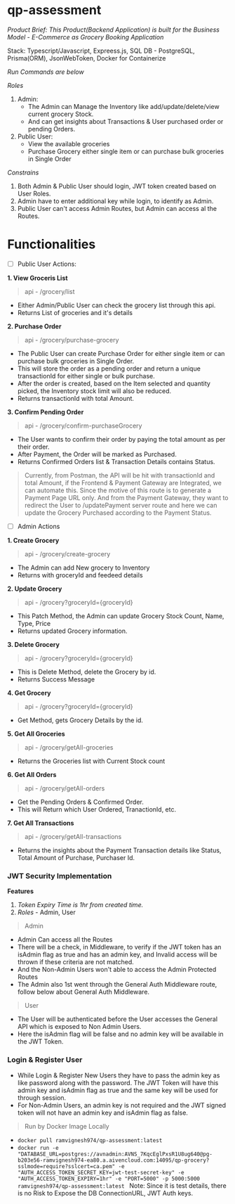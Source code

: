 # qp-assessment

_Product Brief: This Product(Backend Application) is built for the Business Model - E-Commerce as Grocery Booking Application_ 

Stack: Typescript/Javascript, Expreess.js, SQL DB - PostgreSQL, Prisma(ORM), JsonWebToken, Docker for Containerize

_Run Commands are below_

_Roles_
1. Admin:
   - The Admin can Manage the Inventory like add/update/delete/view current grocery Stock.
   - And can get insights about Transactions & User purchased order or pending Orders.
2. Public User:
   - View the available groceries
   - Purchase Grocery either single item or can purchase bulk groceries in Single Order
     
_Constrains_
1. Both Admin & Public User should login, JWT token created based on User Roles.
2. Admin have to enter additional key while login, to identify as Admin.
3. Public User can't access Admin Routes, but Admin can access al the Routes.

# **Functionalities**

- [ ] Public User Actions:

**1. View Groceris List**
> api - /grocery/list
  - Either Admin/Public User can check the grocery list through this api.
  - Returns List of groceries and it's details
    
**2. Purchase Order**
> api - /grocery/purchase-grocery
  - The Public User can create Purchase Order for either single item or can purchase bulk groceries in Single Order.
  - This will store the order as a pending order and return a unique transactionId for either single or bulk purchase.
  - After the order is created, based on the Item selected and quantity picked, the Inventory stock limit will also be reduced.
  - Returns transactionId with total Amount.
    
**3. Confirm Pending Order**
> api - /grocery/confirm-purchaseGrocery
  - The User wants to confirm their order by paying the total amount as per their order.
  - After Payment, the Order will be marked as Purchased.
  - Returns Confirmed Orders list & Transaction Details contains Status.
> Currently, from Postman, the API will be hit with transactionId and total Amount, if the Frontend & Payment Gateway are Integrated, we can automate this. Since the motive of this route is to generate a Payment Page URL only. And from the Payment Gateway, they want to redirect the User to /updatePayment server route and here we can update the Grocery Purchased according to the Payment Status.

- [ ] Admin Actions

**1. Create Grocery**
> api - /grocery/create-grocery
  - The Admin can add New grocery to Inventory
  - Returns with groceryId and feedeed details

**2. Update Grocery**
> api - /grocery?groceryId={groceryId}
  - This Patch Method, the Admin can update Grocery Stock Count, Name, Type, Price
  - Returns updated Grocery information.

**3. Delete Grocery**
> api - /grocery?groceryId={groceryId}
  - This is Delete Method, delete the Grocery by id.
  - Returns Success Message

**4. Get Grocery**
> api - /grocery?groceryId={groceryId}
  - Get Method, gets Grocery Details by the id.

**5. Get All Groceries**
> api - /grocery/getAll-groceries
  - Returns the Groceries list with Current Stock count

**6. Get All Orders**
> api - /grocery/getAll-orders
  - Get the Pending Orders & Confirmed Order.
  - This will Return which User Ordered, TranactionId, etc.

**7. Get All Transactions**
> api - /grocery/getAll-transactions
  - Returns the insights about the Payment Transaction details like Status, Total Amount of Purchase, Purchaser Id.

### JWT Security Implementation

**Features**

1. _Token Expiry Time is 1hr from created time._
2. _Roles_ - Admin, User

> Admin

- Admin Can access all the Routes
- There will be a check, in Middleware, to verify if the JWT token has an isAdmin flag as true and has an admin key, and Invalid access will be thrown if these criteria are not matched.
- And the Non-Admin Users won't able to access the Admin Protected Routes
- The Admin also 1st went through the General Auth Middleware route, follow below about General Auth Middleware.

> User

- The User will be authenticated before the User accesses the General API which is exposed to Non Admin Users.
- Here the isAdmin flag will be false and no admin key will be available in the JWT Token.

### Login & Register User

- While Login & Register New Users they have to pass the admin key as like password along with the password. The JWT Token will have this admin key and isAdmin flag as true and the same key will be used for through session.
- For Non-Admin Users, an admin key is not required and the JWT signed token will not have an admin key and isAdmin flag as false.

> Run by Docker Image Locally
  - `docker pull ramvignesh974/qp-assessment:latest`
  - `docker run -e "DATABASE_URL=postgres://avnadmin:AVNS_7KqcEglPxsR1U8ug640@pg-b203e56-ramvignesh974-ea80.a.aivencloud.com:14095/qp-grocery?sslmode=require?sslcert=ca.pem" -e "AUTH_ACCESS_TOKEN_SECRET_KEY=jwt-test-secret-key" -e "AUTH_ACCESS_TOKEN_EXPIRY=1hr" -e "PORT=5000" -p 5000:5000 ramvignesh974/qp-assessment:latest
`
Note: Since it is test details, there is no Risk to Expose the DB ConnectionURL, JWT Auth keys.
